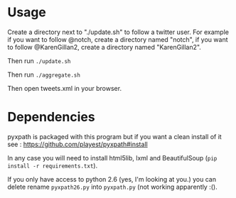 # Usage

Create a directory next to "./update.sh" to follow a twitter user.
For example if you want to follow @notch, create a directory named "notch", if you want to follow @KarenGillan2, create a directory named "KarenGillan2".

Then run `./update.sh`

Then run `./aggregate.sh`

Then open tweets.xml in your browser.

# Dependencies

pyxpath is packaged with this program but if you want a clean install of it see : https://github.com/playest/pyxpath#install

In any case you will need to install html5lib, lxml and BeautifulSoup (`pip install -r requirements.txt`).

If you only have access to python 2.6 (yes, I'm looking at you.) you can delete rename `pyxpath26.py` into `pyxpath.py` (not working apparently :().

